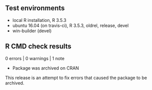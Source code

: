 ## Test environments
* local R installation, R 3.5.3
* ubuntu 16.04 (on travis-ci), R 3.5.3, oldrel, release, devel
* win-builder (devel)

## R CMD check results

0 errors | 0 warnings | 1 note

* Package was archived on CRAN

This release is an attempt to fix errors that caused the package to be archived.
